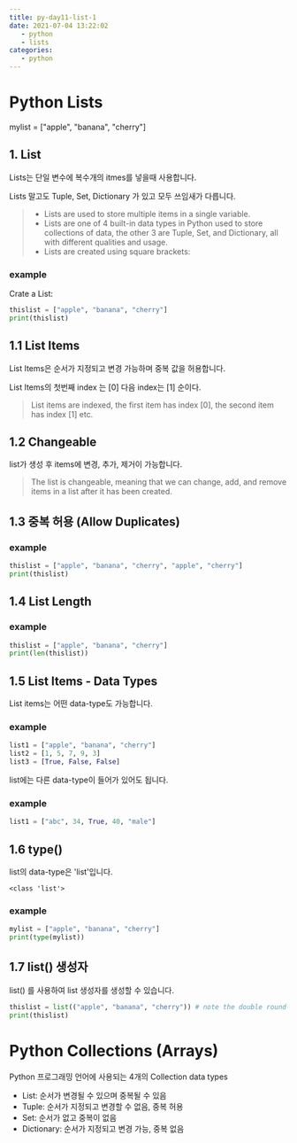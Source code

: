 ```yaml
---
title: py-day11-list-1
date: 2021-07-04 13:22:02
   - python 
   - lists
categories: 
   - python
---
```


# Python Lists
mylist = ["apple", "banana", "cherry"]

## 1. List
Lists는 단일 변수에 복수개의 itmes를 넣을때 사용합니다.

Lists 말고도 Tuple, Set, Dictionary 가 있고 모두 쓰임새가 다릅니다. 

>- Lists are used to store multiple items in a single variable.
>- Lists are one of 4 built-in data types in Python used to store collections of data, the other 3 are Tuple, Set, and Dictionary, all with different qualities and usage.
>- Lists are created using square brackets:

### example
Crate a List:
``` python
thislist = ["apple", "banana", "cherry"]
print(thislist)
```

## 1.1 List Items
List Items은 순서가 지정되고 변경 가능하며 중복 값을 허용합니다.

List Items의 첫번째 index 는 [0] 다음 index는 [1] 순이다.

>List items are indexed, the first item has index [0], the second item has index [1] etc.

## 1.2 Changeable
list가 생성 후 items에 변경, 추가, 제거이 가능합니다. 
>The list is changeable, meaning that we can change, add, and remove items in a list after it has been created.

## 1.3 중복 허용 (Allow Duplicates)
### example
``` python
thislist = ["apple", "banana", "cherry", "apple", "cherry"]
print(thislist)
```

## 1.4 List Length

### example
``` python
thislist = ["apple", "banana", "cherry"]
print(len(thislist))
```

## 1.5 List Items - Data Types
List items는 어떤 data-type도 가능합니다.
### example
``` python
list1 = ["apple", "banana", "cherry"]
list2 = [1, 5, 7, 9, 3]
list3 = [True, False, False]
```

list에는 다른 data-type이 들어가 있어도 됩니다.
### example
``` python
list1 = ["abc", 34, True, 40, "male"]
```

## 1.6 type()
list의 data-type은 'list'입니다.
``` code
<class 'list'>
```

### example
``` python
mylist = ["apple", "banana", "cherry"]
print(type(mylist))
```

## 1.7 list() 생성자
list() 를 사용하여 list 생성자를 생성할 수 있습니다. 
``` python
thislist = list(("apple", "banana", "cherry")) # note the double round-brackets
print(thislist)
```

# Python Collections (Arrays)
Python 프로그래밍 언어에 사용되는 4개의 Collection data types
 - List: 순서가 변경될 수 있으며 중복될 수 있음
 - Tuple: 순서가 지정되고 변경할 수 없음, 중복 허용
 - Set: 순서가 없고 중복이 없음
 - Dictionary: 순서가 지정되고 변경 가능, 중복 없음